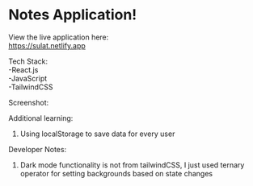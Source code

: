 # Notes Application!
View the live application here: </br>
https://sulat.netlify.app

Tech Stack: </br>
-React.js </br>
-JavaScript </br>
-TailwindCSS </br>

Screenshot: </br>

Additional learning:
1. Using localStorage to save data for every user

Developer Notes:
1. Dark mode functionality is not from tailwindCSS, I just used ternary operator for setting backgrounds based on state changes
